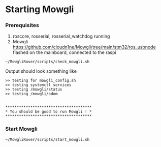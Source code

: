 # Starting Mowgli

### Prerequisites

1. roscore, rosserial, rosserial_watchdog running
2. Mowgli https://github.com/cloudn1ne/Mowgli/tree/main/stm32/ros_usbnode flashed on the mainboard, connected to the raspi

```
~/MowgliRover/scripts/check_mowgli.sh
```

Output should look something like

```
>> testing for mowgli_config.sh
>> testing systemctl services
>> testing /mowgli/status
>> testing /mowgli/odom


**************************************
* You should be good to run Mowgli ! *
**************************************
```

### Start Mowgli

```
~/MowgliRover/scripts/start_mowgli.sh
```

